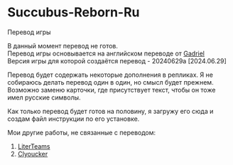 # Succubus-Reborn-Ru
Перевод игры </br>

В данный момент перевод не готов. </br>
Перевод игры основывается на английском переводе от [Gadriel](https://f95zone.to/members/gadriel.331853/) </br>
Версия игры для которой создаётся перевод - 20240629a [2024.06.29] </br>

Перевод будет содержать некоторые дополнения в репликах. Я не собираюсь делать перевод один в один, но смысл будет прежнем. </br>
Возможно заменю карточки, где присутствует текст, чтобы он тоже имел русские символы. </br>

Как только перевод будет готов на половину, я загружу его сюда и создам файл инструкции по его установке.

Мои другие работы, не связанные с переводом:
1. [LiterTeams](https://github.com/LiterTeams)
2. [Clyoucker](https://github.com/Clyoucker)